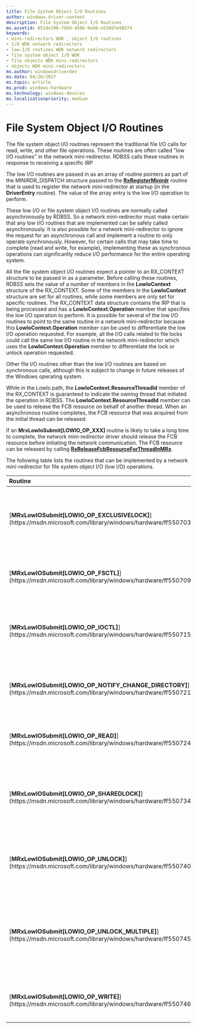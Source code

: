 ```yaml
---
title: File System Object I/O Routines
author: windows-driver-content
description: File System Object I/O Routines
ms.assetid: 0514e396-76b9-458b-9a98-e539d7e90274
keywords:
- mini-redirectors WDK , object I/O routines
- I/O WDK network redirectors
- low-I/O routines WDK network redirectors
- file system object I/O WDK
- file objects WDK mini-redirectors
- objects WDK mini-redirectors
ms.author: windowsdriverdev
ms.date: 04/20/2017
ms.topic: article
ms.prod: windows-hardware
ms.technology: windows-devices
ms.localizationpriority: medium
---
```


# File System Object I/O Routines


The file system object I/O routines represent the traditional file I/O calls for read, write, and other file operations. These routines are often called "low I/O routines" in the network mini-redirector. RDBSS calls these routines in response to receiving a specific IRP

The low I/O routines are passed in as an array of routine pointers as part of the MINIRDR\_DISPATCH structure passed to the [**RxRegisterMinirdr**](https://msdn.microsoft.com/library/windows/hardware/ff554693) routine that is used to register the network mini-redirector at startup (in the **DriverEntry** routine). The value of the array entry is the low I/O operation to perform.

These low I/O or file system object I/O routines are normally called asynchronously by RDBSS. So a network mini-redirector must make certain that any low I/O routines that are implemented can be safely called asynchronously. It is also possible for a network mini-redirector to ignore the request for an asynchronous call and implement a routine to only operate synchronously. However, for certain calls that may take time to complete (read and write, for example), implementing these as synchronous operations can significantly reduce I/O performance for the entire operating system.

All the file system object I/O routines expect a pointer to an RX\_CONTEXT structure to be passed in as a parameter. Before calling these routines, RDBSS sets the value of a number of members in the **LowIoContext** structure of the RX\_CONTEXT. Some of the members in the **LowIoContext** structure are set for all routines, while some members are only set for specific routines. The RX\_CONTEXT data structure contains the IRP that is being processed and has a **LowIoContext.Operation** member that specifies the low I/O operation to perform. It is possible for several of the low I/O routines to point to the same routine in a network mini-redirector because this **LowIoContext.Operation** member can be used to differentiate the low I/O operation requested. For example, all the I/O calls related to file locks could call the same low I/O routine in the network mini-redirector which uses the **LowIoContext.Operation** member to differentiate the lock or unlock operation requested.

Other file I/O routines other than the low I/O routines are based on synchronous calls, although this is subject to change in future releases of the Windows operating system.

While in the LowIo path, the **LowIoContext.ResourceThreadId** member of the RX\_CONTEXT is guaranteed to indicate the owning thread that initiated the operation in RDBSS. The **LowIoContext.ResourceThreadId** member can be used to release the FCB resource on behalf of another thread. When an asynchronous routine completes, the FCB resource that was acquired from the initial thread can be released.

If an **MrxLowIoSubmit\[LOWIO\_OP\_XXX\]** routine is likely to take a long time to complete, the network mini-redirector driver should release the FCB resource before initiating the network communication. The FCB resource can be released by calling [**RxReleaseFcbResourceForThreadInMRx**](https://msdn.microsoft.com/library/windows/hardware/ff554694).

The following table lists the routines that can be implemented by a network mini-redirector for file system object I/O (low I/O) operations.

<table>
<colgroup>
<col width="50%" />
<col width="50%" />
</colgroup>
<thead>
<tr class="header">
<th align="left">Routine</th>
<th align="left">Description</th>
</tr>
</thead>
<tbody>
<tr class="odd">
<td align="left">[<strong>MRxLowIOSubmit[LOWIO_OP_EXCLUSIVELOCK]</strong>](https://msdn.microsoft.com/library/windows/hardware/ff550703)</td>
<td align="left"><p>RDBSS calls this routine to request that a network mini-redirector open an exclusive lock on a file object. RDBSS issues this call in response to receiving an IRP_MJ_LOCK_CONTROL with a minor code of IRP_MN_LOCK and IrpSp-&gt;Flags has the SL_EXCLUSIVE_LOCK bit set.</p></td>
</tr>
<tr class="even">
<td align="left">[<strong>MRxLowIOSubmit[LOWIO_OP_FSCTL]</strong>](https://msdn.microsoft.com/library/windows/hardware/ff550709)</td>
<td align="left"><p>RDBSS calls this routine to pass a file system control request to the network mini-redirector. RDBSS issues this call in response to receiving an IRP_MJ_FILE_SYSTEM_CONTROL.</p></td>
</tr>
<tr class="odd">
<td align="left">[<strong>MRxLowIOSubmit[LOWIO_OP_IOCTL]</strong>](https://msdn.microsoft.com/library/windows/hardware/ff550715)</td>
<td align="left"><p>RDBSS calls this routine to pass an I/O system control request to the network mini-redirector. RDBSS issues this call in response to receiving an IRP_MJ_DEVICE_CONTROL or IRP_MJ_INTERNAL_DEVICE_CONTROL..</p></td>
</tr>
<tr class="even">
<td align="left">[<strong>MRxLowIOSubmit[LOWIO_OP_NOTIFY_CHANGE_DIRECTORY]</strong>](https://msdn.microsoft.com/library/windows/hardware/ff550721)</td>
<td align="left"><p>RDBSS calls this routine to issue a request to the network mini-redirector for a directory change notification operation. RDBSS issues this call in response to receiving an IRP_MJ_DIRECTORY_CONTROL.</p></td>
</tr>
<tr class="odd">
<td align="left">[<strong>MRxLowIOSubmit[LOWIO_OP_READ]</strong>](https://msdn.microsoft.com/library/windows/hardware/ff550724)</td>
<td align="left"><p>RDBSS calls this routine to issue a read request to the network mini-redirector. RDBSS issues this call in response to receiving an IRP_MJ_READ.</p></td>
</tr>
<tr class="even">
<td align="left">[<strong>MRxLowIOSubmit[LOWIO_OP_SHAREDLOCK]</strong>](https://msdn.microsoft.com/library/windows/hardware/ff550734)</td>
<td align="left"><p>RDBSS calls this routine to request that a network redirector open a shared lock on a file object. RDBSS issues this call in response to receiving an IRP_MJ_LOCK_CONTROL with a minor code of IRP_MN_LOCK and IrpSp-&gt;Flags does not have the SL_EXCLUSIVE_LOCK bit set.</p></td>
</tr>
<tr class="odd">
<td align="left">[<strong>MRxLowIOSubmit[LOWIO_OP_UNLOCK]</strong>](https://msdn.microsoft.com/library/windows/hardware/ff550740)</td>
<td align="left"><p>RDBSS calls this routine to request that a network mini-redirector remove a single lock on a file object. RDBSS issues this call in response to receiving an IRP_MJ_LOCK_CONTROL with a minor code of IRP_MN_UNLOCK_SINGLE.</p></td>
</tr>
<tr class="even">
<td align="left">[<strong>MRxLowIOSubmit[LOWIO_OP_UNLOCK_MULTIPLE]</strong>](https://msdn.microsoft.com/library/windows/hardware/ff550745)</td>
<td align="left"><p>RDBSS calls this routine to request that the network mini-redirector remove multiple locks held on a file object. RDBSS issues this call in response to receiving an IRP_MJ_LOCK_CONTROL with a minor code of IRP_MN_UNLOCK_ALL or IRP_MN_UNLOCK_ALL_BY_KEY. The byte ranges to be unlocked are specified in the <strong>LowIoContext.ParamsFor.Locks.LockList</strong> member of the RX_CONTEXT.</p></td>
</tr>
<tr class="odd">
<td align="left">[<strong>MRxLowIOSubmit[LOWIO_OP_WRITE]</strong>](https://msdn.microsoft.com/library/windows/hardware/ff550746)</td>
<td align="left"><p>RDBSS calls this routine to issue a write request to the network mini-redirector. RDBSS issues this call in response to receiving an IRP_MJ_WRITE.</p></td>
</tr>
</tbody>
</table>

 

 

 




